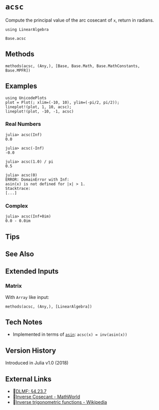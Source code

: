 # `acsc`

Compute the principal value of the arc cosecant of `x`,
return in radians.

```@setup repl_only
using LinearAlgebra
```
```@docs
Base.acsc
```


## Methods

```@repl
methods(acsc, (Any,), [Base, Base.Math, Base.MathConstants, Base.MPFR])
```


## Examples

```@repl
using UnicodePlots
plot = Plot(; xlim=(-10, 10), ylim=(-pi/2, pi/2));
lineplot!(plot, 1, 10, acsc);
lineplot!(plot, -10, -1, acsc)
```

### Real Numbers
```jldoctest
julia> acsc(Inf)
0.0

julia> acsc(-Inf)
-0.0

julia> acsc(1.0) / pi
0.5

julia> acsc(0)
ERROR: DomainError with Inf:
asin(x) is not defined for |x| > 1.
Stacktrace:
[...]
```

### Complex
```jldoctest
julia> acsc(Inf+0im)
0.0 - 0.0im
```

## Tips


## See Also


## Extended Inputs

### Matrix
With `Array` like input:
```@repl repl_only
methods(acsc, (Any,), [LinearAlgebra])
```


## Tech Notes

- Implemented in terms of [`asin`](@ref): `acsc(x) = inv(asin(x))`


## Version History

Introduced in Julia v1.0 (2018)


## External Links
- 🔗[DLMF: §4.23.7](https://dlmf.nist.gov/4.23#E7)
- 🔗[Inverse Cosecant - MathWorld](https://mathworld.wolfram.com/InverseCosecant.html)
- 🔗[Inverse trigonometric functions - Wikipedia](https://en.wikipedia.org/wiki/Inverse_trigonometric_functions)
